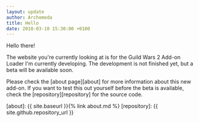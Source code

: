 ```yaml
---
layout: update
author: Archomeda
title: Hello
date: 2018-03-10 15:30:00 +0100
---
```

Hello there!

The website you're currently looking at is for the Guild Wars 2 Add-on Loader I'm currently developing.
The development is not finished yet, but a beta will be available soon.

Please check the [about page][about] for more information about this new add-on.
If you want to test this out yourself before the beta is available, check the [repository][repository] for the source code.

[about]: {{ site.baseurl }}{% link about.md %}
[repository]: {{ site.github.repository_url }}

